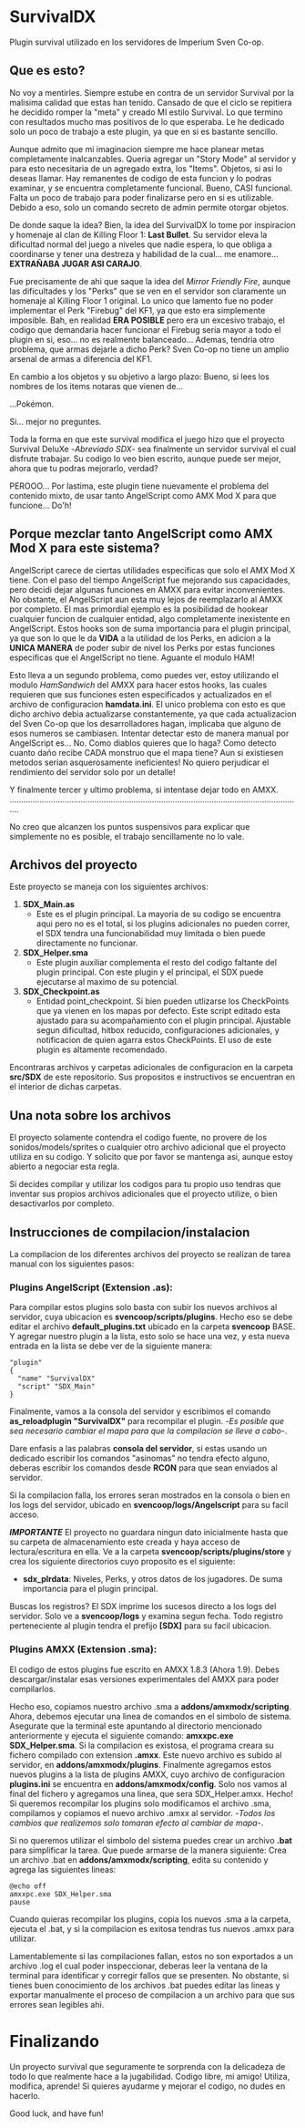 # SurvivalDX
Plugin survival utilizado en los servidores de Imperium Sven Co-op.
## Que es esto?
No voy a mentirles. Siempre estube en contra de un servidor Survival por la malisima calidad que estas han tenido. Cansado de que el ciclo se repitiera he decidido romper la "meta" y creado MI estilo Survival. Lo que termino con resultados mucho mas positivos de lo que esperaba. Le he dedicado solo un poco de trabajo a este plugin, ya que en si es bastante sencillo.

Aunque admito que mi imaginacion siempre me hace planear metas completamente inalcanzables. Queria agregar un "Story Mode" al servidor y para esto necesitaria de un agregado extra, los "Items". Objetos, si asi lo deseas llamar. Hay remanentes de codigo de esta funcion y lo podras examinar, y se encuentra completamente funcional. Bueno, CASI funcional. Falta un poco de trabajo para poder finalizarse pero en si es utilizable. Debido a eso, solo un comando secreto de admin permite otorgar objetos.

De donde saque la idea? Bien, la idea del SurvivalDX lo tome por inspiracion y homenaje al clan de Killing Floor 1: **Last Bullet**. Su servidor eleva la dificultad normal del juego a niveles que nadie espera, lo que obliga a coordinarse y tener una destreza y habilidad de la cual... me enamore... **EXTRAÑABA JUGAR ASI CARAJO**.

Fue precisamente de ahi que saque la idea del *Mirror Friendly Fire*, aunque las dificultades y los "Perks" que se ven en el servidor son claramente un homenaje al Killing Floor 1 original. Lo unico que lamento fue no poder implementar el Perk "Firebug" del KF1, ya que esto era simplemente imposible. Bah, en realidad **ERA POSIBLE** pero era un excesivo trabajo, el codigo que demandaria hacer funcionar el Firebug seria mayor a todo el plugin en si, eso... no es realmente balanceado... Ademas, tendria otro problema, que armas dejarle a dicho Perk? Sven Co-op no tiene un amplio arsenal de armas a diferencia del KF1.

En cambio a los objetos y su objetivo a largo plazo: Bueno, si lees los nombres de los items notaras que vienen de...

...Pokémon.

Si... mejor no preguntes.

Toda la forma en que este survival modifica el juego hizo que el proyecto Survival DeluXe -*Abreviado SDX*- sea finalmente un servidor survival el cual disfrute trabajar. Su codigo lo veo bien escrito, aunque puede ser mejor, ahora que tu podras mejorarlo, verdad?

PEROOO... Por lastima, este plugin tiene nuevamente el problema del contenido mixto, de usar tanto AngelScript como AMX Mod X para que funcione... Do'h!
## Porque mezclar tanto AngelScript como AMX Mod X para este sistema?
AngelScript carece de ciertas utilidades especificas que solo el AMX Mod X tiene. Con el paso del tiempo AngelScript fue mejorando sus capacidades, pero decidi dejar algunas funciones en AMXX para evitar inconvenientes. No obstante, el AngelScript aun esta muy lejos de reemplazarlo al AMXX por completo. El mas primordial ejemplo es la posibilidad de hookear cualquier funcion de cualquier entidad, algo completamente inexistente en AngelScript. Estos hooks son de suma importancia para el plugin principal, ya que son lo que le da **VIDA** a la utilidad de los Perks, en adicion a la **UNICA MANERA** de poder subir de nivel los Perks por estas funciones especificas que el AngelScript no tiene. Aguante el modulo HAM!

Esto lleva a un segundo problema, como puedes ver, estoy utilizando el modulo *HamSandwich* del AMXX para hacer estos hooks, las cuales requieren que sus funciones esten especificados y actualizados en el archivo de configuracion **hamdata.ini**. El unico problema con esto es que dicho archivo debia actualizarse constantemente, ya que cada actualizacion del Sven Co-op que los desarrolladores hagan, implicaba que alguno de esos numeros se cambiasen. Intentar detectar esto de manera manual por AngelScript es... No. Como diablos quieres que lo haga? Como detecto cuanto daño recibe CADA monstruo que el mapa tiene? Aun si existiesen metodos serian asquerosamente ineficientes! No quiero perjudicar el rendimiento del servidor solo por un detalle!

Y finalmente tercer y ultimo problema, si intentase dejar todo en AMXX.
................................................................................................................................

No creo que alcanzen los puntos suspensivos para explicar que simplemente no es posible, el trabajo sencillamente no lo vale.
## Archivos del proyecto
Este proyecto se maneja con los siguientes archivos:

1. **SDX_Main.as**
   - Este es el plugin principal. La mayoria de su codigo se encuentra aqui pero no es el total, si los plugins adicionales no pueden correr, el SDX tendra una funcionabilidad muy limitada o bien puede directamente no funcionar.
2. **SDX_Helper.sma**
   - Este plugin auxiliar complementa el resto del codigo faltante del plugin principal. Con este plugin y el principal, el SDX puede ejecutarse al maximo de su potencial.
3. **SDX_Checkpoint.as**
   - Entidad point_checkpoint. Si bien pueden utlizarse los CheckPoints que ya vienen en los mapas por defecto. Este script editado esta ajustado para su acompañamiento con el plugin principal. Ajustable segun dificultad, hitbox reducido, configuraciones adicionales, y notificacion de quien agarra estos CheckPoints. El uso de este plugin es altamente recomendado.

Encontraras archivos y carpetas adicionales de configuracion en la carpeta **src/SDX** de este repositorio. Sus propositos e instructivos se encuentran en el interior de dichas carpetas.
## Una nota sobre los archivos
El proyecto solamente contendra el codigo fuente, no provere de los sonidos/models/sprites o cualquier otro archivo adicional que el proyecto utiliza en su codigo. Y solicito que por favor se mantenga asi, aunque estoy abierto a negociar esta regla.

Si decides compilar y utilizar los codigos para tu propio uso tendras que inventar sus propios archivos adicionales que el proyecto utilize, o bien desactivarlos por completo.
## Instrucciones de compilacion/instalacion
La compilacion de los diferentes archivos del proyecto se realizan de tarea manual con los siguientes pasos:

### Plugins AngelScript (Extension .as):
Para compilar estos plugins solo basta con subir los nuevos archivos al servidor, cuya ubicacion es **svencoop/scripts/plugins**. Hecho eso se debe editar el archivo **default_plugins.txt** ubicado en la carpeta **svencoop** BASE. Y agregar nuestro plugin a la lista, esto solo se hace una vez, y esta nueva entrada en la lista se debe ver de la siguiente manera:

```
"plugin"
{
  "name" "SurvivalDX"
  "script" "SDX_Main"
}
```

Finalmente, vamos a la consola del servidor y escribimos el comando **as_reloadplugin "SurvivalDX"** para recompilar el plugin. -*Es posible que sea necesario cambiar el mapa para que la compilacion se lleve a cabo*-.

Dare enfasis a las palabras **consola del servidor**, si estas usando un dedicado escribir los comandos "asinomas" no tendra efecto alguno, deberas escribir los comandos desde **RCON** para que sean enviados al servidor.

Si la compilacion falla, los errores seran mostrados en la consola o bien en los logs del servidor, ubicado en **svencoop/logs/Angelscript** para su facil acceso.

**_IMPORTANTE_**
El proyecto no guardara ningun dato inicialmente hasta que su carpeta de almacenamiento este creada y haya acceso de lectura/escritura en ella. Ve a la carpeta **svencoop/scripts/plugins/store** y crea los siguiente directorios cuyo proposito es el siguiente:

- **sdx_plrdata**: Niveles, Perks, y otros datos de los jugadores. De suma importancia para el plugin principal.

Buscas los registros? El SDX imprime los sucesos directo a los logs del servidor. Solo ve a **svencoop/logs** y examina segun fecha. Todo registro perteneciente al plugin tendra el prefijo **[SDX]** para su facil ubicacion.

### Plugins AMXX (Extension .sma):
El codigo de estos plugins fue escrito en AMXX 1.8.3 (Ahora 1.9). Debes descargar/instalar esas versiones experimentales del AMXX para poder compilarlos.

Hecho eso, copiamos nuestro archivo .sma a **addons/amxmodx/scripting**. Ahora, debemos ejecutar una linea de comandos en el simbolo de sistema. Asegurate que la terminal este apuntando al directorio mencionado anteriormente y ejecuta el siguiente comando: **amxxpc.exe SDX_Helper.sma**. Si la compilacion es existosa, el programa creara su fichero compilado con extension **.amxx**. Este nuevo archivo es subido al servidor, en **addons/amxmodx/plugins**. Finalmente agregamos estos nuevos plugins a la lista de plugins AMXX, cuyo archivo de configuracion **plugins.ini** se encuentra en **addons/amxmodx/config**. Solo nos vamos al final del fichero y agregamos una linea, que sera SDX_Helper.amxx. Hecho! Si queremos recompilar los plugins solo modificamos el archivo .sma, compilamos y copiamos el nuevo archivo .amxx al servidor. -*Todos los cambios que realizemos solo tomaran efecto al cambiar de mapa*-.

Si no queremos utilizar el simbolo del sistema puedes crear un archivo **.bat** para simplificar la tarea. Que puede armarse de la manera siguiente: Crea un archivo .bat en **addons/amxmodx/scripting**, edita su contenido y agrega las siguientes lineas:

```
@echo off
amxxpc.exe SDX_Helper.sma
pause
```

Cuando quieras recompilar los plugins, copia los nuevos .sma a la carpeta, ejecuta el .bat, y si la compilacion es exitosa tendras tus nuevos .amxx para utilizar.

Lamentablemente si las compilaciones fallan, estos no son exportados a un archivo .log el cual poder inspeccionar, deberas leer la ventana de la terminal para identificar y corregir fallos que se presenten. No obstante, si tienes buen conocimiento de los archivos .bat puedes editar las lineas y exportar manualmente el proceso de compilacion a un archivo para que sus errores sean legibles ahi.
# Finalizando
Un proyecto survival que seguramente te sorprenda con la delicadeza de todo lo que realmente hace a la jugabilidad. Codigo libre, mi amigo! Utiliza, modifica, aprende! Si quieres ayudarme y mejorar el codigo, no dudes en hacerlo.

Good luck, and have fun!
